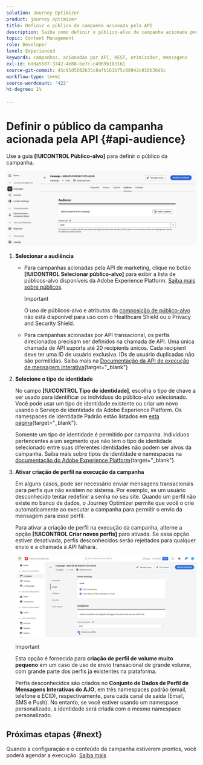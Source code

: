 ```yaml
---
solution: Journey Optimizer
product: journey optimizer
title: Definir o público da campanha acionada pela API
description: Saiba como definir o público-alvo de campanha acionada por API.
topic: Content Management
role: Developer
level: Experienced
keywords: campanhas, acionadas por API, REST, otimizador, mensagens
exl-id: 6dda5687-3742-4e88-be7c-c4969b183161
source-git-commit: 45c95d5682b35c8afb161b75c88942c010b36d1c
workflow-type: tm+mt
source-wordcount: '422'
ht-degree: 1%

---
```


# Definir o público da campanha acionada pela API {#api-audience}

Use a guia **[!UICONTROL Público-alvo]** para definir o público da campanha.

![](assets/campaign-audience.png)

1. **Selecionar a audiência**

   * Para campanhas acionadas pela API de marketing, clique no botão **[!UICONTROL Selecionar público-alvo]** para exibir a lista de públicos-alvo disponíveis da Adobe Experience Platform. [Saiba mais sobre públicos](../audience/about-audiences.md).

     >[!IMPORTANT]
     >
     >O uso de públicos-alvo e atributos da [composição de público-alvo](../audience/get-started-audience-orchestration.md) não está disponível para uso com o Healthcare Shield ou o Privacy and Security Shield.

   * Para campanhas acionadas por API transacional, os perfis direcionados precisam ser definidos na chamada de API. Uma única chamada de API suporta até 20 recipients únicos. Cada recipient deve ter uma ID de usuário exclusiva. IDs de usuário duplicadas não são permitidas. Saiba mais na [Documentação da API de execução de mensagem interativa](https://developer.adobe.com/journey-optimizer-apis/references/messaging/#tag/execution/operation/postIMUnitaryMessageExecution){target="_blank"}

1. **Selecione o tipo de identidade**

   No campo **[!UICONTROL Tipo de identidade]**, escolha o tipo de chave a ser usado para identificar os indivíduos do público-alvo selecionado. Você pode usar um tipo de identidade existente ou criar um novo usando o Serviço de identidade da Adobe Experience Platform. Os namespaces de Identidade Padrão estão listados em [esta página](https://experienceleague.adobe.com/en/docs/experience-platform/identity/features/namespaces#standard){target="_blank"}.

   Somente um tipo de identidade é permitido por campanha. Indivíduos pertencentes a um segmento que não tem o tipo de identidade selecionado entre suas diferentes identidades não podem ser alvos da campanha. Saiba mais sobre tipos de identidade e namespaces na [documentação do Adobe Experience Platform](https://experienceleague.adobe.com/docs/experience-platform/identity/home.html?lang=pt-BR){target="_blank"}.

1. **Ativar criação de perfil na execução da campanha**

   Em alguns casos, pode ser necessário enviar mensagens transacionais para perfis que não existem no sistema. Por exemplo, se um usuário desconhecido tentar redefinir a senha no seu site. Quando um perfil não existe no banco de dados, o Journey Optimizer permite que você o crie automaticamente ao executar a campanha para permitir o envio da mensagem para esse perfil.

   Para ativar a criação de perfil na execução da campanha, alterne a opção **[!UICONTROL Criar novos perfis]** para ativada. Se essa opção estiver desativada, perfis desconhecidos serão rejeitados para qualquer envio e a chamada à API falhará.

   ![](assets/api-triggered-create-profile.png)

   >[!IMPORTANT]
   >
   >Esta opção é fornecida para **criação de perfil de volume muito pequeno** em um caso de uso de envio transacional de grande volume, com grande parte dos perfis já existentes na plataforma.
   >
   >Perfis desconhecidos são criados no **Conjunto de Dados de Perfil de Mensagens Interativas do AJO**, em três namespaces padrão (email, telefone e ECID), respectivamente, para cada canal de saída (Email, SMS e Push). No entanto, se você estiver usando um namespace personalizado, a identidade será criada com o mesmo namespace personalizado.

## Próximas etapas {#next}

Quando a configuração e o conteúdo da campanha estiverem prontos, você poderá agendar a execução. [Saiba mais](api-triggered-campaign-schedule.md)
